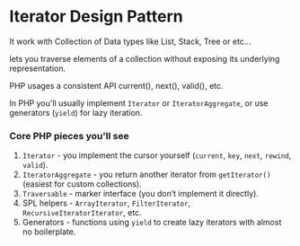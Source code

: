 # Iterator Design Pattern

It work with Collection of Data types like List, Stack, Tree or etc...

lets you traverse elements of a collection without exposing its underlying representation.

PHP usages a consistent API current(), next(), valid(), etc.

In PHP you'll usually implement `Iterator` or `IteratorAggregate`, or use generators (`yield`) for lazy iteration.


### Core PHP pieces you'll see

1. `Iterator` - you implement the cursor yourself (`current`, `key`, `next`, `rewind`, `valid`).
2. `IteratorAggregate` - you return another iterator from `getIterator()` (easiest for custom collections).
3. `Traversable` - marker interface (you don’t implement it directly).
4. SPL helpers - `ArrayIterator`, `FilterIterator`, `RecursiveIteratorIterator`, etc.
5. Generators - functions using `yield` to create lazy iterators with almost no boilerplate.